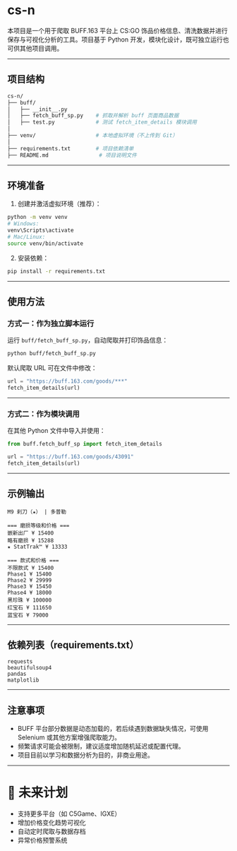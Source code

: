 # cs-n

本项目是一个用于爬取 BUFF.163 平台上 CS:GO 饰品价格信息、清洗数据并进行保存与可视化分析的工具。项目基于 Python 开发，模块化设计，既可独立运行也可供其他项目调用。

---

## 项目结构

```bash
cs-n/
├── buff/
│   ├── __init__.py
│   ├── fetch_buff_sp.py    # 抓取并解析 buff 页面商品数据
│   ├── test.py             # 测试 fetch_item_details 模块调用
│
├── venv/                   # 本地虚拟环境（不上传到 Git）
│
├── requirements.txt        # 项目依赖清单
├── README.md                # 项目说明文件
```

---

## 环境准备

1. 创建并激活虚拟环境（推荐）：

```bash
python -m venv venv
# Windows:
venv\Scripts\activate
# Mac/Linux:
source venv/bin/activate
```

2. 安装依赖：

```bash
pip install -r requirements.txt
```

---

## 使用方法

### 方式一：作为独立脚本运行

运行 `buff/fetch_buff_sp.py`，自动爬取并打印饰品信息：

```bash
python buff/fetch_buff_sp.py
```

默认爬取 URL 可在文件中修改：

```python
url = "https://buff.163.com/goods/***"
fetch_item_details(url)
```

---

### 方式二：作为模块调用

在其他 Python 文件中导入并使用：

```python
from buff.fetch_buff_sp import fetch_item_details

url = "https://buff.163.com/goods/43091"
fetch_item_details(url)
```

---

## 示例输出

```
M9 刹刀（★） | 多普勒

=== 磨损等级和价格 ===
嵌新出厂 ¥ 15400
略有磨损 ¥ 15288
★ StatTrak™ ¥ 13333

=== 款式和价格 ===
不限款式 ¥ 15400
Phase1 ¥ 15400
Phase2 ¥ 29999
Phase3 ¥ 15450
Phase4 ¥ 18000
黑珍珠 ¥ 100000
红宝石 ¥ 111650
蓝宝石 ¥ 79000
```

---

## 依赖列表（requirements.txt）

```text
requests
beautifulsoup4
pandas
matplotlib
```

---

## 注意事项

- BUFF 平台部分数据是动态加载的，若后续遇到数据缺失情况，可使用 Selenium 或其他方案增强爬取能力。
- 频繁请求可能会被限制，建议适度增加随机延迟或配置代理。
- 项目目前以学习和数据分析为目的，非商业用途。

---

# 🚀 未来计划
- 支持更多平台（如 C5Game、IGXE）
- 增加价格变化趋势可视化
- 自动定时爬取与数据存档
- 异常价格预警系统

